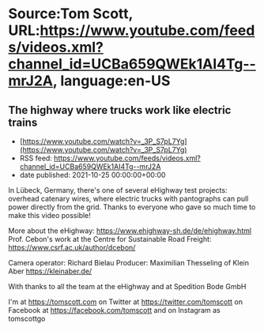# Source:Tom Scott, URL:https://www.youtube.com/feeds/videos.xml?channel_id=UCBa659QWEk1AI4Tg--mrJ2A, language:en-US

## The highway where trucks work like electric trains
 - [https://www.youtube.com/watch?v=_3P_S7pL7Yg](https://www.youtube.com/watch?v=_3P_S7pL7Yg)
 - RSS feed: https://www.youtube.com/feeds/videos.xml?channel_id=UCBa659QWEk1AI4Tg--mrJ2A
 - date published: 2021-10-25 00:00:00+00:00

In Lübeck, Germany, there's one of several eHighway test projects: overhead catenary wires, where electric trucks with pantographs can pull power directly from the grid. Thanks to everyone who gave so much time to make this video possible!

More about the eHighway: https://www.ehighway-sh.de/de/ehighway.html
Prof. Cebon's work at the Centre for Sustainable Road Freight: https://www.csrf.ac.uk/author/dcebon/

Camera operator: Richard Bielau
Producer: Maximilian Thesseling of Klein Aber https://kleinaber.de/

With thanks to all the team at the eHighway and at Spedition Bode GmbH

I'm at https://tomscott.com
on Twitter at https://twitter.com/tomscott
on Facebook at https://facebook.com/tomscott
and on Instagram as tomscottgo

